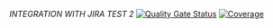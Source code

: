 *INTEGRATION WITH JIRA TEST 2*
[![Quality Gate Status](https://sonarcloud.io/api/project_badges/measure?project=Diegoxlus_miw-padel-back&metric=alert_status)](https://sonarcloud.io/dashboard?id=Diegoxlus_miw-padel-back)
[![Coverage](https://sonarcloud.io/api/project_badges/measure?project=Diegoxlus_miw-padel-back&metric=coverage)](https://sonarcloud.io/dashboard?id=Diegoxlus_miw-padel-back)

